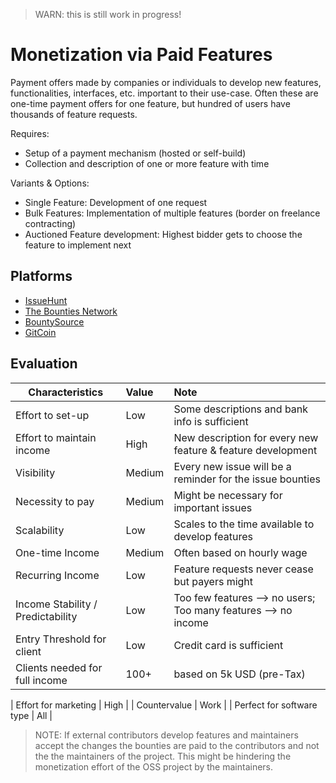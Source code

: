 > WARN: this is still work in progress!

# Monetization via Paid Features

Payment offers made by companies or individuals to develop new features, functionalities, interfaces, etc. important to their use-case.
Often these are one-time payment offers for one feature, but hundred of users have thousands of feature requests.

Requires:
* Setup of a payment mechanism (hosted or self-build)
* Collection and description of one or more feature with time

Variants & Options:
* Single Feature: Development of one request
* Bulk Features: Implementation of multiple features (border on freelance contracting)
* Auctioned Feature development: Highest bidder gets to choose the feature to implement next

## Platforms
* [IssueHunt](https://issuehunt.io/)
* [The Bounties Network](https://bounties.network/)
* [BountySource](https://bountysource.com/)
* [GitCoin](https://gitcoin.co/)

## Evaluation

| Characteristics                   | Value  | Note |
| --------------------------------- |:------ |:---- |
| Effort to set-up                  | Low    | Some descriptions and bank info is sufficient
| Effort to maintain income         | High   | New description for every new feature & feature development
| Visibility                        | Medium | Every new issue will be a reminder for the issue bounties
| Necessity to pay                  | Medium | Might be necessary for important issues 
| Scalability                       | Low    | Scales to the time available to develop features
| One-time Income                   | Medium | Often based on hourly wage
| Recurring Income                  | Low    | Feature requests never cease but payers might
| Income Stability / Predictability | Low    | Too few features --> no users; Too many features --> no income
| Entry Threshold for client        | Low    | Credit card is sufficient
| Clients needed for full income    | 100+   | based on 5k USD (pre-Tax)

| Effort for marketing              | High   | 
| Countervalue                      | Work   | 
| Perfect for software type         | All    | 

> NOTE: If external contributors develop features and maintainers accept the changes the bounties are paid to the contributors and not the the maintainers of the project. This might be hindering the monetization effort of the OSS project by the maintainers.